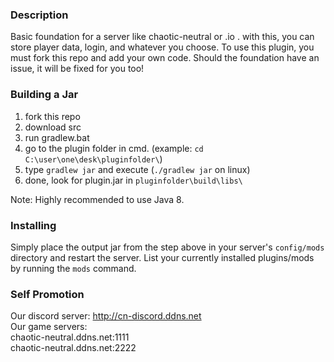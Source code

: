 ### Description
Basic foundation for a server like chaotic-neutral or .io . with this, you can store player data, login, and whatever you choose.
To use this plugin, you must fork this repo and add your own code. Should the foundation have an issue, it will be fixed for you too!


### Building a Jar

1) fork this repo
2) download src
3) run gradlew.bat
4) go to the plugin folder in cmd. (example: `cd C:\user\one\desk\pluginfolder\`)
5) type `gradlew jar` and execute (`./gradlew jar` on linux)
6) done, look for plugin.jar in `pluginfolder\build\libs\`

Note: Highly recommended to use Java 8.

### Installing

Simply place the output jar from the step above in your server's `config/mods` directory and restart the server.
List your currently installed plugins/mods by running the `mods` command.

### Self Promotion
Our discord server: http://cn-discord.ddns.net  
Our game servers:  
chaotic-neutral.ddns.net:1111  
chaotic-neutral.ddns.net:2222  
